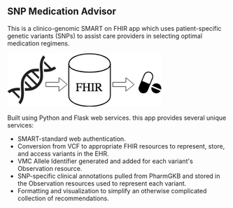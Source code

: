 ## SNP Medication Advisor

This is a clinico-genomic SMART on FHIR app which uses patient-specific genetic variants (SNPs) to assist care providers in selecting optimal medication regimens. 

![DNA to Meds](/images/SNP_med_advisor.png)

Built using Python and Flask web services. this app provides several unique services:
* SMART-standard web authentication.
* Conversion from VCF to appropriate FHIR resources to represent, store, and access variants in the EHR.
* VMC Allele Identifier generated and added for each variant's Observation resource.
* SNP-specific clinical annotations pulled from PharmGKB and stored in the Observation resources used to represent each variant.
* Formatting and visualization to simplify an otherwise complicated collection of recommendations.
